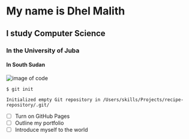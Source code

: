 # My name is Dhel Malith
## I study Computer Science
### In the University of Juba
#### In South Sudan 
![image of code](https://images.app.goo.gl/ggK2AjMNhkrH3PPR9)

```
$ git init

Initialized empty Git repository in /Users/skills/Projects/recipe-repository/.git/
```
- [ ] Turn on GitHub Pages
- [ ] Outline my portfolio
- [ ] Introduce myself to the world
